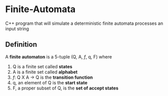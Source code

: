 # Finite-Automata
C++ program that will simulate a deterministic finite automata processes an input string


## Definition
A **finite automaton** is a 5-tuple (Q, A, *f*, q, F) where

1. Q is a finite set called **states**
2. A is a finite set called **alphabet**
3. *f*: Q X A -> Q is the **transition function**
4. q, an element of Q is the **start state**
5. F, a proper subset of Q, is the **set of accept states**